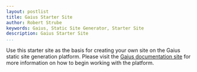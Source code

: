 ```yaml
---
layout: postlist
title: Gaius Starter Site
author: Robert Strube
keywords: Gaius, Static Site Generator, Starter Site
description: Gaius Starter Site
...
```


Use this starter site as the basis for creating your own site on the Gaius static site generation platform.  Please visit the [Gaius documentation site](https://gaius-dev.github.io/gaius-docs/) for more information on how to begin working with the platform.